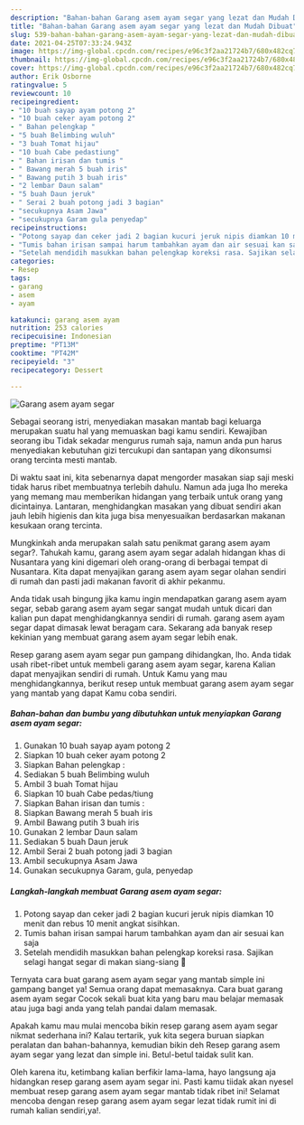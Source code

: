 ```yaml
---
description: "Bahan-bahan Garang asem ayam segar yang lezat dan Mudah Dibuat"
title: "Bahan-bahan Garang asem ayam segar yang lezat dan Mudah Dibuat"
slug: 539-bahan-bahan-garang-asem-ayam-segar-yang-lezat-dan-mudah-dibuat
date: 2021-04-25T07:33:24.943Z
image: https://img-global.cpcdn.com/recipes/e96c3f2aa21724b7/680x482cq70/garang-asem-ayam-segar-foto-resep-utama.jpg
thumbnail: https://img-global.cpcdn.com/recipes/e96c3f2aa21724b7/680x482cq70/garang-asem-ayam-segar-foto-resep-utama.jpg
cover: https://img-global.cpcdn.com/recipes/e96c3f2aa21724b7/680x482cq70/garang-asem-ayam-segar-foto-resep-utama.jpg
author: Erik Osborne
ratingvalue: 5
reviewcount: 10
recipeingredient:
- "10 buah sayap ayam potong 2"
- "10 buah ceker ayam potong 2"
- " Bahan pelengkap "
- "5 buah Belimbing wuluh"
- "3 buah Tomat hijau"
- "10 buah Cabe pedastiung"
- " Bahan irisan dan tumis "
- " Bawang merah 5 buah iris"
- " Bawang putih 3 buah iris"
- "2 lembar Daun salam"
- "5 buah Daun jeruk"
- " Serai 2 buah potong jadi 3 bagian"
- "secukupnya Asam Jawa"
- "secukupnya Garam gula penyedap"
recipeinstructions:
- "Potong sayap dan ceker jadi 2 bagian kucuri jeruk nipis diamkan 10 menit dan rebus 10 menit angkat sisihkan."
- "Tumis bahan irisan sampai harum tambahkan ayam dan air sesuai kan saja"
- "Setelah mendidih masukkan bahan pelengkap koreksi rasa. Sajikan selagi hangat segar di makan siang-siang 🤗"
categories:
- Resep
tags:
- garang
- asem
- ayam

katakunci: garang asem ayam 
nutrition: 253 calories
recipecuisine: Indonesian
preptime: "PT13M"
cooktime: "PT42M"
recipeyield: "3"
recipecategory: Dessert

---
```



![Garang asem ayam segar](https://img-global.cpcdn.com/recipes/e96c3f2aa21724b7/680x482cq70/garang-asem-ayam-segar-foto-resep-utama.jpg)

Sebagai seorang istri, menyediakan masakan mantab bagi keluarga merupakan suatu hal yang memuaskan bagi kamu sendiri. Kewajiban seorang ibu Tidak sekadar mengurus rumah saja, namun anda pun harus menyediakan kebutuhan gizi tercukupi dan santapan yang dikonsumsi orang tercinta mesti mantab.

Di waktu  saat ini, kita sebenarnya dapat mengorder masakan siap saji meski tidak harus ribet membuatnya terlebih dahulu. Namun ada juga lho mereka yang memang mau memberikan hidangan yang terbaik untuk orang yang dicintainya. Lantaran, menghidangkan masakan yang dibuat sendiri akan jauh lebih higienis dan kita juga bisa menyesuaikan berdasarkan makanan kesukaan orang tercinta. 



Mungkinkah anda merupakan salah satu penikmat garang asem ayam segar?. Tahukah kamu, garang asem ayam segar adalah hidangan khas di Nusantara yang kini digemari oleh orang-orang di berbagai tempat di Nusantara. Kita dapat menyajikan garang asem ayam segar olahan sendiri di rumah dan pasti jadi makanan favorit di akhir pekanmu.

Anda tidak usah bingung jika kamu ingin mendapatkan garang asem ayam segar, sebab garang asem ayam segar sangat mudah untuk dicari dan kalian pun dapat menghidangkannya sendiri di rumah. garang asem ayam segar dapat dimasak lewat beragam cara. Sekarang ada banyak resep kekinian yang membuat garang asem ayam segar lebih enak.

Resep garang asem ayam segar pun gampang dihidangkan, lho. Anda tidak usah ribet-ribet untuk membeli garang asem ayam segar, karena Kalian dapat menyajikan sendiri di rumah. Untuk Kamu yang mau menghidangkannya, berikut resep untuk membuat garang asem ayam segar yang mantab yang dapat Kamu coba sendiri.

<!--inarticleads1-->

##### Bahan-bahan dan bumbu yang dibutuhkan untuk menyiapkan Garang asem ayam segar:

1. Gunakan 10 buah sayap ayam potong 2
1. Siapkan 10 buah ceker ayam potong 2
1. Siapkan  Bahan pelengkap :
1. Sediakan 5 buah Belimbing wuluh
1. Ambil 3 buah Tomat hijau
1. Siapkan 10 buah Cabe pedas/tiung
1. Siapkan  Bahan irisan dan tumis :
1. Siapkan  Bawang merah 5 buah iris
1. Ambil  Bawang putih 3 buah iris
1. Gunakan 2 lembar Daun salam
1. Sediakan 5 buah Daun jeruk
1. Ambil  Serai 2 buah potong jadi 3 bagian
1. Ambil secukupnya Asam Jawa
1. Gunakan secukupnya Garam, gula, penyedap




<!--inarticleads2-->

##### Langkah-langkah membuat Garang asem ayam segar:

1. Potong sayap dan ceker jadi 2 bagian kucuri jeruk nipis diamkan 10 menit dan rebus 10 menit angkat sisihkan.
1. Tumis bahan irisan sampai harum tambahkan ayam dan air sesuai kan saja
1. Setelah mendidih masukkan bahan pelengkap koreksi rasa. Sajikan selagi hangat segar di makan siang-siang 🤗




Ternyata cara buat garang asem ayam segar yang mantab simple ini gampang banget ya! Semua orang dapat memasaknya. Cara buat garang asem ayam segar Cocok sekali buat kita yang baru mau belajar memasak atau juga bagi anda yang telah pandai dalam memasak.

Apakah kamu mau mulai mencoba bikin resep garang asem ayam segar nikmat sederhana ini? Kalau tertarik, yuk kita segera buruan siapkan peralatan dan bahan-bahannya, kemudian bikin deh Resep garang asem ayam segar yang lezat dan simple ini. Betul-betul taidak sulit kan. 

Oleh karena itu, ketimbang kalian berfikir lama-lama, hayo langsung aja hidangkan resep garang asem ayam segar ini. Pasti kamu tiidak akan nyesel membuat resep garang asem ayam segar mantab tidak ribet ini! Selamat mencoba dengan resep garang asem ayam segar lezat tidak rumit ini di rumah kalian sendiri,ya!.

